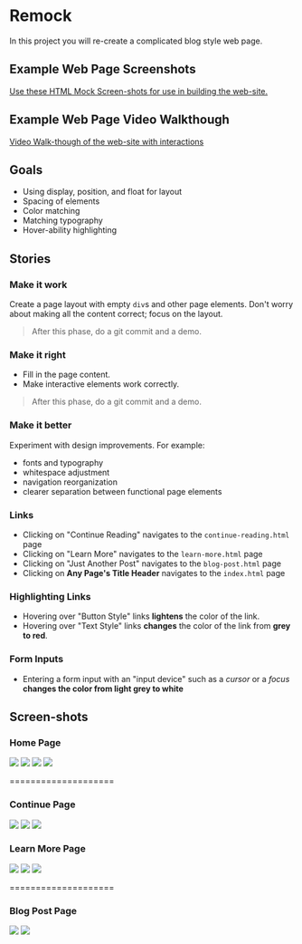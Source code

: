 # Remock


In this project you will re-create a complicated blog style web page.

## Example Web Page Screenshots

[Use these HTML Mock Screen-shots for use in building the web-site.](https://drive.google.com/drive/folders/1Y5G571wVANV62R0D_6vPe8YFQe9gAD6O?usp=sharing)

## Example Web Page Video Walkthough

[Video Walk-though of the web-site with interactions](https://drive.google.com/open?id=1XIVPNTcvcjIio1SaC2npyetsqlCvANN9)

## Goals

  * Using display, position, and float for layout
  * Spacing of elements
  * Color matching
  * Matching typography
  * Hover-ability highlighting

## Stories

<!--BOX-->
### Make it work

Create a page layout with empty `div`s and other page elements. Don't worry about making all the content correct; focus on the layout.

> After this phase, do a git commit and a demo.

<!--/BOX-->

<!--BOX-->
### Make it right

* Fill in the page content.
* Make interactive elements work correctly.

> After this phase, do a git commit and a demo.

<!--/BOX-->

<!--BOX-->
### Make it better

Experiment with design improvements. For example:

* fonts and typography
* whitespace adjustment
* navigation reorganization
* clearer separation between functional page elements

<!--/BOX-->

<!--BOX-->
### Links

- Clicking on "Continue Reading" navigates to the `continue-reading.html` page
- Clicking on "Learn More" navigates to the `learn-more.html` page
- Clicking on "Just Another Post" navigates to the `blog-post.html` page
- Clicking on **Any Page's Title Header** navigates to the `index.html` page

<!--/BOX-->

<!--BOX-->
### Highlighting Links

- Hovering over "Button Style" links **lightens** the color of the link.
- Hovering over "Text Style" links **changes** the color of the link from **grey to red**.

<!--/BOX-->

<!--BOX-->
### Form Inputs

- Entering a form input with an "input device" such as a *cursor* or a *focus* **changes the color from light grey to white**

<!--/BOX-->


## Screen-shots

### Home Page

![](/images/home-1.png)
![](/images/home-2.png)
![](/images/home-3.png)
![](/images/home-4.png)

====================

### Continue Page

![](/images/right-1.png)
![](/images/right-2.png)
![](/images/right-3.png)

### Learn More Page

![](/images/left-1.png)
![](/images/left-2.png)
![](/images/left-3.png)

====================

### Blog Post Page

![](/images/none-1.png)
![](/images/none-2.png)

